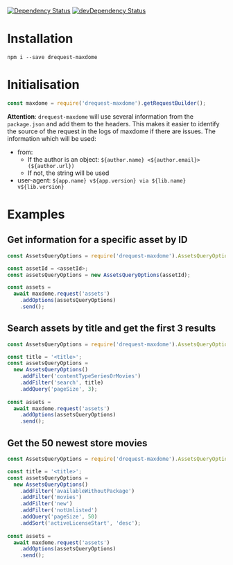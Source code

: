 [![Dependency Status](https://david-dm.org/dnode/drequest-maxdome/status.svg)](https://david-dm.org/dnode/drequest-maxdome)
[![devDependency Status](https://david-dm.org/dnode/drequest-maxdome/dev-status.svg)](https://david-dm.org/dnode/drequest-maxdome?type=dev)


# Installation

`npm i --save drequest-maxdome`


# Initialisation

```javascript
const maxdome = require('drequest-maxdome').getRequestBuilder();
```

**Attention**: `drequest-maxdome` will use several information from the `package.json` and add them to the headers. This makes it easier to identify the source of the request in the logs of maxdome if there are issues.
The information which will be used:
* from: 
  * If the author is an object: `${author.name} <${author.email}> (${author.url})`
  * If not, the string will be used
* user-agent: `${app.name} v${app.version} via ${lib.name} v${lib.version}`


# Examples

## Get information for a specific asset by ID

```javascript
const AssetsQueryOptions = require('drequest-maxdome').AssetsQueryOptions;

const assetId = <assetId>;
const assetsQueryOptions = new AssetsQueryOptions(assetId);

const assets =
  await maxdome.request('assets')
    .addOptions(assetsQueryOptions)
    .send();
```

## Search assets by title and get the first 3 results

```javascript
const AssetsQueryOptions = require('drequest-maxdome').AssetsQueryOptions;

const title = '<title>';
const assetsQueryOptions = 
  new AssetsQueryOptions()
    .addFilter('contentTypeSeriesOrMovies')
    .addFilter('search', title)
    .addQuery('pageSize', 3);
    
const assets =
  await maxdome.request('assets')
    .addOptions(assetsQueryOptions)
    .send();
```

## Get the 50 newest store movies

```javascript
const AssetsQueryOptions = require('drequest-maxdome').AssetsQueryOptions;

const title = '<title>';
const assetsQueryOptions = 
  new AssetsQueryOptions()
    .addFilter('availableWithoutPackage')
    .addFilter('movies')
    .addFilter('new')
    .addFilter('notUnlisted')
    .addQuery('pageSize', 50)
    .addSort('activeLicenseStart', 'desc');
    
const assets =
  await maxdome.request('assets')
    .addOptions(assetsQueryOptions)
    .send();
```
